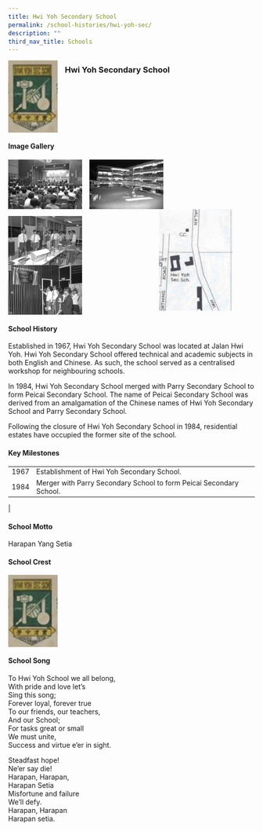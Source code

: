```yaml
---
title: Hwi Yoh Secondary School
permalink: /school-histories/hwi-yoh-sec/
description: ""
third_nav_title: Schools
---
```

<img src="/images/hwiyohsec1.png" style="width:20%;margin-right:15px;" align = "left">

### **Hwi Yoh Secondary School**

<br clear="left">

#### **Image Gallery**

<p><a href="https://d1yxymztqoj7qn.amplifyapp.com/images/hwiyohsec2.jpg">  
<img src="/images/hwiyohsec2.jpg" style="width:30%;margin-right:15px;" align = "left">
</a></p>

<p><a href="https://d1yxymztqoj7qn.amplifyapp.com/images/hwiyohsec3.jpg">  
<img src="/images/hwiyohsec3.jpg" style="width:30%;margin-right:15px;" align = "left">
</a></p>

<p><a href="https://d1yxymztqoj7qn.amplifyapp.com/images/hwiyohsec4.png">  
<img src="/images/hwiyohsec4.png" style="width:30%;margin-right:45px;" align = "right">
</a></p>

<br clear="left">

<p><a href="https://d1yxymztqoj7qn.amplifyapp.com/images/hwiyohsec5.jpg">  
<img src="/images/hwiyohsec5.jpg" style="width:30%;margin-right:15px;" align = "left">
</a></p>

<p><a href="https://d1yxymztqoj7qn.amplifyapp.com/images/hwiyohsec6.jpg">  
<img src="/images/hwiyohsec6.jpg" style="width:30%;margin-right:15px;" align = "left">
</a></p>

<br clear="left">

#### **School History**
Established in 1967, Hwi Yoh Secondary School was located at Jalan Hwi Yoh. Hwi Yoh Secondary School offered technical and academic subjects in both English and Chinese. As such, the school served as a centralised workshop for neighbouring schools.   
  
In 1984, Hwi Yoh Secondary School merged with Parry Secondary School to form Peicai Secondary School. The name of Peicai Secondary School was derived from an amalgamation of the Chinese names of Hwi Yoh Secondary School and Parry Secondary School.   
  
Following the closure of Hwi Yoh Secondary School in 1984, residential estates have occupied the former site of the school.

#### **Key Milestones**

|  |  |
|:---:|---|
| 1967 | Establishment of Hwi Yoh Secondary School. |
| 1984 | Merger with Parry Secondary School to form Peicai Secondary School. |
|

#### **School Motto**
Harapan Yang Setia

#### **School Crest**
<img src="/images/hwiyohsec1.png" style="width:20%;margin-right:15px;" align = "left">

<br clear="left">

#### **School Song**
To Hwi Yoh School we all belong,<br>
With pride and love let’s<br>
Sing this song;<br>
Forever loyal, forever true<br>
To our friends, our teachers,<br>
And our School;<br>
For tasks great or small<br>
We must unite,<br>
Success and virtue e’er in sight.

Steadfast hope!<br>
Ne’er say die!<br>
Harapan, Harapan,<br>
Harapan Setia<br>
Misfortune and failure<br>
We’ll defy.<br>
Harapan, Harapan<br>
Harapan setia.